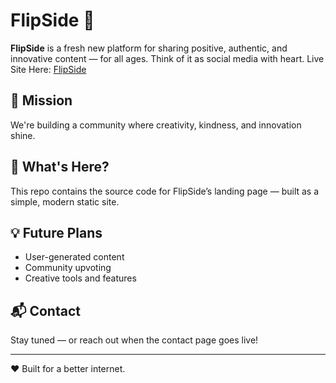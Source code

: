 # FlipSide 🌟

**FlipSide** is a fresh new platform for sharing positive, authentic, and innovative content — for all ages. Think of it as social media with heart.
Live Site Here:
<a href="https://soccer-sys.github.io/FlipSide-For-Testing/">FlipSide</a>


## 🚀 Mission
We're building a community where creativity, kindness, and innovation shine.

## 📁 What's Here?
This repo contains the source code for FlipSide’s landing page — built as a simple, modern static site.

## 💡 Future Plans
- User-generated content
- Community upvoting
- Creative tools and features

## 📬 Contact
Stay tuned — or reach out when the contact page goes live!

---

❤️ Built for a better internet.
